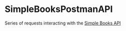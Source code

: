 # SimpleBooksPostmanAPI

Series of requests interacting with the [Simple Books API](https://youtu.be/VywxIQ2ZXw4) 
